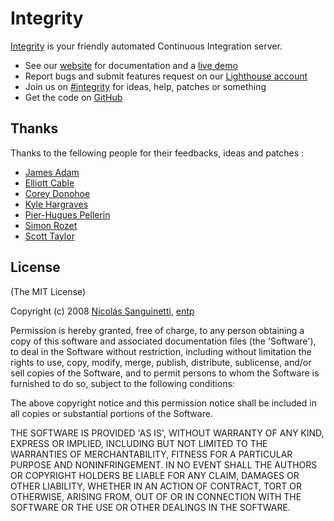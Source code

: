 Integrity
=========

[Integrity][website] is your friendly automated Continuous Integration server.

* See our [website][] for documentation and a [live demo][demo]
* Report bugs and submit features request on our [Lighthouse account][lighthouse]
* Join us on [#integrity][irc-channel] for ideas, help, patches or something
* Get the code on [GitHub][repo]

Thanks
------

Thanks to the fellowing people for their feedbacks, ideas and patches :

* [James Adam][james]
* [Elliott Cable][ec]
* [Corey Donohoe][atmos]
* [Kyle Hargraves][kyle]
* [Pier-Hugues Pellerin][ph]
* [Simon Rozet][sr]
* [Scott Taylor][scott]

License
-------

(The MIT License)

Copyright (c) 2008 [Nicolás Sanguinetti][foca], [entp][]

Permission is hereby granted, free of charge, to any person obtaining
a copy of this software and associated documentation files (the
'Software'), to deal in the Software without restriction, including
without limitation the rights to use, copy, modify, merge, publish,
distribute, sublicense, and/or sell copies of the Software, and to
permit persons to whom the Software is furnished to do so, subject to
the following conditions:

The above copyright notice and this permission notice shall be
included in all copies or substantial portions of the Software.

THE SOFTWARE IS PROVIDED 'AS IS', WITHOUT WARRANTY OF ANY KIND,
EXPRESS OR IMPLIED, INCLUDING BUT NOT LIMITED TO THE WARRANTIES OF
MERCHANTABILITY, FITNESS FOR A PARTICULAR PURPOSE AND NONINFRINGEMENT.
IN NO EVENT SHALL THE AUTHORS OR COPYRIGHT HOLDERS BE LIABLE FOR ANY
CLAIM, DAMAGES OR OTHER LIABILITY, WHETHER IN AN ACTION OF CONTRACT,
TORT OR OTHERWISE, ARISING FROM, OUT OF OR IN CONNECTION WITH THE
SOFTWARE OR THE USE OR OTHER DEALINGS IN THE SOFTWARE.

[website]: http://integrityapp.com
[demo]: http://builder.integrityapp.com
[repo]: http://github.com/foca/integrity
[lighthouse]: http://integrity.lighthouseapp.com/projects/14308-integrity
[irc-channel]: irc://irc.freenode.net/integrity

[foca]: http://nicolassanguinetti.info/
[entp]: http://entp.com

[james]: http://github.com/lazyatom
[ec]: http://github.com/elliotcabble
[atmos]: http://github.com/atmos
[kyle]: http://github.com/pd
[ph]: http://github.com/ph
[sr]: http://purl.org/net/sr/
[scott]: http://github.com/smtlaissezfaire

